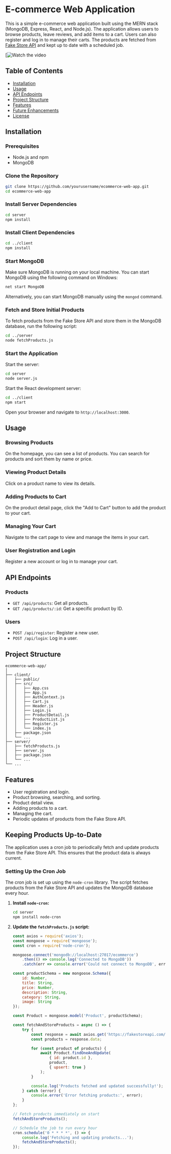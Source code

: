 
# E-commerce Web Application

This is a simple e-commerce web application built using the MERN stack (MongoDB, Express, React, and Node.js). The application allows users to browse products, leave reviews, and add items to a cart. Users can also register and log in to manage their carts. The products are fetched from [Fake Store API](https://fakestoreapi.com/) and kept up to date with a scheduled job.

[![Watch the video](https://www.loom.com/share/ac6c76c9a243498cb9abf9cc4315e2e1?sid=32f91fde-5d4a-4ab4-a715-d3ea4aa6497d)

## Table of Contents

- [Installation](#installation)
- [Usage](#usage)
- [API Endpoints](#api-endpoints)
- [Project Structure](#project-structure)
- [Features](#features)
- [Future Enhancements](#future-enhancements)
- [License](#license)

## Installation

### Prerequisites

- Node.js and npm
- MongoDB

### Clone the Repository

```sh
git clone https://github.com/yourusername/ecommerce-web-app.git
cd ecommerce-web-app
```

### Install Server Dependencies

```sh
cd server
npm install
```

### Install Client Dependencies

```sh
cd ../client
npm install
```

### Start MongoDB

Make sure MongoDB is running on your local machine. You can start MongoDB using the following command on Windows:

```sh
net start MongoDB
```

Alternatively, you can start MongoDB manually using the `mongod` command.

### Fetch and Store Initial Products

To fetch products from the Fake Store API and store them in the MongoDB database, run the following script:

```sh
cd ../server
node fetchProducts.js
```

### Start the Application

Start the server:

```sh
cd server
node server.js
```

Start the React development server:

```sh
cd ../client
npm start
```

Open your browser and navigate to `http://localhost:3000`.

## Usage

### Browsing Products

On the homepage, you can see a list of products. You can search for products and sort them by name or price.

### Viewing Product Details

Click on a product name to view its details.

### Adding Products to Cart

On the product detail page, click the "Add to Cart" button to add the product to your cart.

### Managing Your Cart

Navigate to the cart page to view and manage the items in your cart.

### User Registration and Login

Register a new account or log in to manage your cart.

## API Endpoints

### Products

- `GET /api/products`: Get all products.
- `GET /api/products/:id`: Get a specific product by ID.

### Users

- `POST /api/register`: Register a new user.
- `POST /api/login`: Log in a user.

## Project Structure

```
ecommerce-web-app/
│
├── client/
│   ├── public/
│   ├── src/
│   │   ├── App.css
│   │   ├── App.js
│   │   ├── AuthContext.js
│   │   ├── Cart.js
│   │   ├── Header.js
│   │   ├── Login.js
│   │   ├── ProductDetail.js
│   │   ├── ProductList.js
│   │   ├── Register.js
│   │   └── index.js
│   ├── package.json
│   └── ...
├── server/
│   ├── fetchProducts.js
│   ├── server.js
│   ├── package.json
│   └── ...
└── ...
```

## Features

- User registration and login.
- Product browsing, searching, and sorting.
- Product detail view.
- Adding products to a cart.
- Managing the cart.
- Periodic updates of products from the Fake Store API.

## Keeping Products Up-to-Date

The application uses a cron job to periodically fetch and update products from the Fake Store API. This ensures that the product data is always current.

### Setting Up the Cron Job

The cron job is set up using the `node-cron` library. The script fetches products from the Fake Store API and updates the MongoDB database every hour.

1. **Install `node-cron`:**

   ```sh
   cd server
   npm install node-cron
   ```

2. **Update the `fetchProducts.js` script:**

   ```js
   const axios = require('axios');
   const mongoose = require('mongoose');
   const cron = require('node-cron');

   mongoose.connect('mongodb://localhost:27017/ecommerce')
       .then(() => console.log('Connected to MongoDB'))
       .catch(err => console.error('Could not connect to MongoDB', err));

   const productSchema = new mongoose.Schema({
       id: Number,
       title: String,
       price: Number,
       description: String,
       category: String,
       image: String
   });

   const Product = mongoose.model('Product', productSchema);

   const fetchAndStoreProducts = async () => {
       try {
           const response = await axios.get('https://fakestoreapi.com/products');
           const products = response.data;

           for (const product of products) {
               await Product.findOneAndUpdate(
                   { id: product.id },
                   product,
                   { upsert: true }
               );
           }

           console.log('Products fetched and updated successfully!');
       } catch (error) {
           console.error('Error fetching products:', error);
       }
   };

   // Fetch products immediately on start
   fetchAndStoreProducts();

   // Schedule the job to run every hour
   cron.schedule('0 * * * *', () => {
       console.log('Fetching and updating products...');
       fetchAndStoreProducts();
   });
   ```
